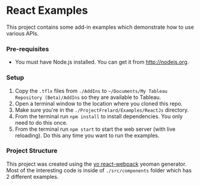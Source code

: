 # React Examples

This project contains some add-in examples which demonstrate how to use various APIs.

### Pre-requisites
* You must have Node.js installed. You can get it from http://nodejs.org.

### Setup
1. Copy the `.tflx` files from `./AddIns` to `~/Documents/My Tableau Repository (Beta)/AddIns` so they are available to Tableau.
2. Open a terminal window to the location where you cloned this repo.
3. Make sure you're in the `./ProjectFrelard/Examples/ReactJs` directory.
4. From the terminal run `npm install` to install dependencies. You only need to do this once.
5. From the terminal run `npm start` to start the web server (with live reloading). Do this any time you want to run the examples.

### Project Structure
This project was created using the [yo react-webpack](https://github.com/react-webpack-generators/generator-react-webpack#readme) yeoman generator. Most of the interesting code is inside of `./src/components` folder which has 2 different examples.
